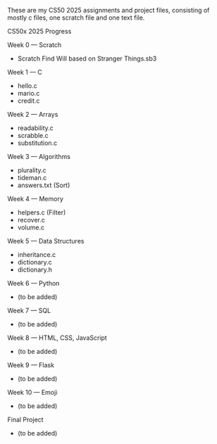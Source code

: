 These are my CS50 2025 assignments and project files, consisting of mostly c files, one scratch file and one text file. 

CS50x 2025 Progress

Week 0 — Scratch
- Scratch Find Will based on Stranger Things.sb3

Week 1 — C
- hello.c
- mario.c
- credit.c

Week 2 — Arrays
- readability.c
- scrabble.c
- substitution.c

Week 3 — Algorithms
- plurality.c
- tideman.c
- answers.txt (Sort)

Week 4 — Memory
- helpers.c (Filter)
- recover.c
- volume.c

Week 5 — Data Structures
- inheritance.c
- dictionary.c
- dictionary.h

Week 6 — Python
- (to be added)

Week 7 — SQL
- (to be added)

Week 8 — HTML, CSS, JavaScript
- (to be added)

Week 9 — Flask
- (to be added)

Week 10 — Emoji
- (to be added)

Final Project
- (to be added)
